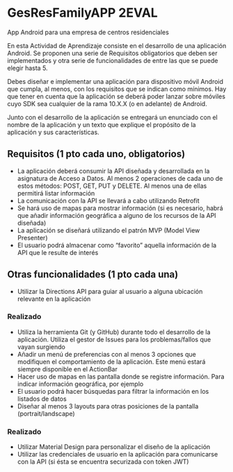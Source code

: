 # GesResFamilyAPP 2EVAL
App Android para una empresa de centros residenciales

En esta Actividad de Aprendizaje consiste en el desarrollo de una aplicación Android.
Se proponen una serie de Requisitos obligatorios que deben ser implementados y otra serie de funcionalidades de entre las que se puede elegir hasta 5.

Debes diseñar e implementar una aplicación para dispositivo móvil Android que cumpla, al menos, con los requisitos que se indican como mínimos. Hay que tener en cuenta que la aplicación se deberá poder lanzar sobre móviles cuyo SDK sea cualquier de la rama 10.X.X (o en adelante) de Android.

Junto con el desarrollo de la aplicación se entregará un enunciado con el nombre de la aplicación y un texto que explique el propósito de la aplicación y sus características. 

## Requisitos (1 pto cada uno, obligatorios)

* La aplicación deberá consumir la API diseñada y desarrollada en la asignatura de Acceso a Datos. Al menos 2 operaciones de cada uno de estos métodos: POST, GET, PUT y DELETE. Al menos una de ellas permitirá listar información
* La comunicación con la API se llevará a cabo utilizando Retrofit
* Se hará uso de mapas para mostrar información (si es necesario, habrá que añadir información geográfica a alguno de los recursos de la API diseñada)
* La aplicación se diseñará utilizando el patrón MVP (Model View Presenter)
* El usuario podrá almacenar como “favorito” aquella información de la API que le resulte de interés

## Otras funcionalidades (1 pto cada una)

* Utilizar la Directions API para guiar al usuario a alguna ubicación relevante en la aplicación
### Realizado
* Utiliza la herramienta Git (y GitHub) durante todo el desarrollo de la aplicación. Utiliza el gestor de Issues para los problemas/fallos que vayan surgiendo
* Añadir un menú de preferencias con al menos 3 opciones que modifiquen el comportamiento de la aplicación. Este menú estará siempre disponible en el ActionBar
* Hacer uso de mapas en las pantalla donde se registre información. Para indicar información geográfica, por ejemplo
* El usuario podrá hacer búsquedas para filtrar la información en los listados de datos
* Diseñar al menos 3 layouts para otras posiciones de la pantalla (portrait/landscape)
### Realizado
* Utilizar Material Design para personalizar el diseño de la aplicación
* Utilizar las credenciales de usuario en la aplicación para comunicarse con la API (si ésta se encuentra securizada con token JWT)
